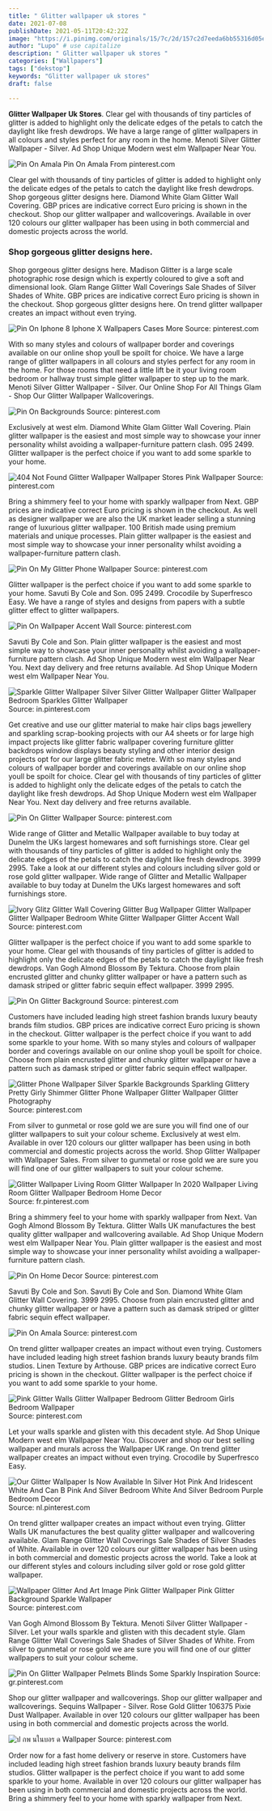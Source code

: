 ```yaml
---
title: " Glitter wallpaper uk stores "
date: 2021-07-08
publishDate: 2021-05-11T20:42:22Z
image: "https://i.pinimg.com/originals/15/7c/2d/157c2d7eeda6bb55316d05e3696d5291.jpg"
author: "Lupo" # use capitalize
description: " Glitter wallpaper uk stores "
categories: ["Wallpapers"]
tags: ["dekstop"]
keywords: "Glitter wallpaper uk stores"
draft: false

---
```



**Glitter Wallpaper Uk Stores**. Clear gel with thousands of tiny particles of glitter is added to highlight only the delicate edges of the petals to catch the daylight like fresh dewdrops. We have a large range of glitter wallpapers in all colours and styles perfect for any room in the home. Menoti Silver Glitter Wallpaper - Silver. Ad Shop Unique Modern west elm Wallpaper Near You.

![Pin On Amala](https://i.pinimg.com/originals/17/88/91/178891f2270ec756b631c76503c219d2.jpg "Pin On Amala")
Pin On Amala From pinterest.com


Clear gel with thousands of tiny particles of glitter is added to highlight only the delicate edges of the petals to catch the daylight like fresh dewdrops. Shop gorgeous glitter designs here. Diamond White Glam Glitter Wall Covering. GBP prices are indicative correct Euro pricing is shown in the checkout. Shop our glitter wallpaper and wallcoverings. Available in over 120 colours our glitter wallpaper has been using in both commercial and domestic projects across the world.

### Shop gorgeous glitter designs here.

Shop gorgeous glitter designs here. Madison Glitter is a large scale photographic rose design which is expertly coloured to give a soft and dimensional look. Glam Range Glitter Wall Coverings Sale Shades of Silver Shades of White. GBP prices are indicative correct Euro pricing is shown in the checkout. Shop gorgeous glitter designs here. On trend glitter wallpaper creates an impact without even trying.


![Pin On Iphone 8 Iphone X Wallpapers Cases More](https://i.pinimg.com/originals/21/61/82/216182a5361652f31d4fc85fbf003997.jpg "Pin On Iphone 8 Iphone X Wallpapers Cases More")
Source: pinterest.com

With so many styles and colours of wallpaper border and coverings available on our online shop youll be spoilt for choice. We have a large range of glitter wallpapers in all colours and styles perfect for any room in the home. For those rooms that need a little lift be it your living room bedroom or hallway trust simple glitter wallpaper to step up to the mark. Menoti Silver Glitter Wallpaper - Silver. Our Online Shop For All Things Glam - Shop Our Glitter Wallpaper Wallcoverings.

![Pin On Backgrounds](https://i.pinimg.com/736x/a5/62/49/a562498d2b7a2cf3c35987981e1719f8.jpg "Pin On Backgrounds")
Source: pinterest.com

Exclusively at west elm. Diamond White Glam Glitter Wall Covering. Plain glitter wallpaper is the easiest and most simple way to showcase your inner personality whilst avoiding a wallpaper-furniture pattern clash. 095 2499. Glitter wallpaper is the perfect choice if you want to add some sparkle to your home.

![404 Not Found Glitter Wallpaper Wallpaper Stores Pink Wallpaper](https://i.pinimg.com/originals/65/6d/41/656d41afff9c99b383650c5e14938f51.jpg "404 Not Found Glitter Wallpaper Wallpaper Stores Pink Wallpaper")
Source: pinterest.com

Bring a shimmery feel to your home with sparkly wallpaper from Next. GBP prices are indicative correct Euro pricing is shown in the checkout. As well as designer wallpaper we are also the UK market leader selling a stunning range of luxurious glitter wallpaper. 100 British made using premium materials and unique processes. Plain glitter wallpaper is the easiest and most simple way to showcase your inner personality whilst avoiding a wallpaper-furniture pattern clash.

![Pin On My Glitter Phone Wallpaper](https://i.pinimg.com/originals/b4/28/05/b4280536bfcd29cf9337008e26b5bc0b.jpg "Pin On My Glitter Phone Wallpaper")
Source: pinterest.com

Glitter wallpaper is the perfect choice if you want to add some sparkle to your home. Savuti By Cole and Son. 095 2499. Crocodile by Superfresco Easy. We have a range of styles and designs from papers with a subtle glitter effect to glitter wallpapers.

![Pin On Wallpaper Accent Wall](https://i.pinimg.com/736x/55/c3/27/55c3274e8689bacf72c3505a11d96176.jpg "Pin On Wallpaper Accent Wall")
Source: pinterest.com

Savuti By Cole and Son. Plain glitter wallpaper is the easiest and most simple way to showcase your inner personality whilst avoiding a wallpaper-furniture pattern clash. Ad Shop Unique Modern west elm Wallpaper Near You. Next day delivery and free returns available. Ad Shop Unique Modern west elm Wallpaper Near You.

![Sparkle Glitter Wallpaper Silver Silver Glitter Wallpaper Glitter Wallpaper Bedroom Sparkles Glitter Wallpaper](https://i.pinimg.com/originals/c5/7f/7a/c57f7a4490a6c1184ff1b7bb51fee7a5.jpg "Sparkle Glitter Wallpaper Silver Silver Glitter Wallpaper Glitter Wallpaper Bedroom Sparkles Glitter Wallpaper")
Source: in.pinterest.com

Get creative and use our glitter material to make hair clips bags jewellery and sparkling scrap-booking projects with our A4 sheets or for large high impact projects like glitter fabric wallpaper covering furniture glitter backdrops window displays beauty styling and other interior design projects opt for our large glitter fabric metre. With so many styles and colours of wallpaper border and coverings available on our online shop youll be spoilt for choice. Clear gel with thousands of tiny particles of glitter is added to highlight only the delicate edges of the petals to catch the daylight like fresh dewdrops. Ad Shop Unique Modern west elm Wallpaper Near You. Next day delivery and free returns available.

![Pin On Glitter Wallpaper](https://i.pinimg.com/originals/08/7c/de/087cde15430ed538cdc5c4695ab1323c.jpg "Pin On Glitter Wallpaper")
Source: pinterest.com

Wide range of Glitter and Metallic Wallpaper available to buy today at Dunelm the UKs largest homewares and soft furnishings store. Clear gel with thousands of tiny particles of glitter is added to highlight only the delicate edges of the petals to catch the daylight like fresh dewdrops. 3999 2995. Take a look at our different styles and colours including silver gold or rose gold glitter wallpaper. Wide range of Glitter and Metallic Wallpaper available to buy today at Dunelm the UKs largest homewares and soft furnishings store.

![Ivory Glitz Glitter Wall Covering Glitter Bug Wallpaper Glitter Wallpaper Glitter Wallpaper Bedroom White Glitter Wallpaper Glitter Accent Wall](https://i.pinimg.com/originals/f7/d4/02/f7d402f2b2881115347c5903a24c97b1.jpg "Ivory Glitz Glitter Wall Covering Glitter Bug Wallpaper Glitter Wallpaper Glitter Wallpaper Bedroom White Glitter Wallpaper Glitter Accent Wall")
Source: pinterest.com

Glitter wallpaper is the perfect choice if you want to add some sparkle to your home. Clear gel with thousands of tiny particles of glitter is added to highlight only the delicate edges of the petals to catch the daylight like fresh dewdrops. Van Gogh Almond Blossom By Tektura. Choose from plain encrusted glitter and chunky glitter wallpaper or have a pattern such as damask striped or glitter fabric sequin effect wallpaper. 3999 2995.

![Pin On Glitter Background](https://i.pinimg.com/originals/2f/77/e5/2f77e5c98b0a9305bfa36bbad6aea5ea.jpg "Pin On Glitter Background")
Source: pinterest.com

Customers have included leading high street fashion brands luxury beauty brands film studios. GBP prices are indicative correct Euro pricing is shown in the checkout. Glitter wallpaper is the perfect choice if you want to add some sparkle to your home. With so many styles and colours of wallpaper border and coverings available on our online shop youll be spoilt for choice. Choose from plain encrusted glitter and chunky glitter wallpaper or have a pattern such as damask striped or glitter fabric sequin effect wallpaper.

![Glitter Phone Wallpaper Silver Sparkle Backgrounds Sparkling Glittery Pretty Girly Shimmer Glitter Phone Wallpaper Glitter Wallpaper Glitter Photography](https://i.pinimg.com/originals/b9/4c/0e/b94c0edb28446b184c2a7ec06751582b.jpg "Glitter Phone Wallpaper Silver Sparkle Backgrounds Sparkling Glittery Pretty Girly Shimmer Glitter Phone Wallpaper Glitter Wallpaper Glitter Photography")
Source: pinterest.com

From silver to gunmetal or rose gold we are sure you will find one of our glitter wallpapers to suit your colour scheme. Exclusively at west elm. Available in over 120 colours our glitter wallpaper has been using in both commercial and domestic projects across the world. Shop Glitter Wallpaper with Wallpaper Sales. From silver to gunmetal or rose gold we are sure you will find one of our glitter wallpapers to suit your colour scheme.

![Glitter Wallpaper Living Room Glitter Wallpaper In 2020 Wallpaper Living Room Glitter Wallpaper Bedroom Home Decor](https://i.pinimg.com/originals/05/8a/55/058a55f16dbe7bfc9d374a4f19bd4429.jpg "Glitter Wallpaper Living Room Glitter Wallpaper In 2020 Wallpaper Living Room Glitter Wallpaper Bedroom Home Decor")
Source: fr.pinterest.com

Bring a shimmery feel to your home with sparkly wallpaper from Next. Van Gogh Almond Blossom By Tektura. Glitter Walls UK manufactures the best quality glitter wallpaper and wallcovering available. Ad Shop Unique Modern west elm Wallpaper Near You. Plain glitter wallpaper is the easiest and most simple way to showcase your inner personality whilst avoiding a wallpaper-furniture pattern clash.

![Pin On Home Decor](https://i.pinimg.com/originals/bd/b5/a6/bdb5a6275f92e2a816df698b404ab13a.jpg "Pin On Home Decor")
Source: pinterest.com

Savuti By Cole and Son. Savuti By Cole and Son. Diamond White Glam Glitter Wall Covering. 3999 2995. Choose from plain encrusted glitter and chunky glitter wallpaper or have a pattern such as damask striped or glitter fabric sequin effect wallpaper.

![Pin On Amala](https://i.pinimg.com/originals/17/88/91/178891f2270ec756b631c76503c219d2.jpg "Pin On Amala")
Source: pinterest.com

On trend glitter wallpaper creates an impact without even trying. Customers have included leading high street fashion brands luxury beauty brands film studios. Linen Texture by Arthouse. GBP prices are indicative correct Euro pricing is shown in the checkout. Glitter wallpaper is the perfect choice if you want to add some sparkle to your home.

![Pink Glitter Walls Glitter Wallpaper Bedroom Glitter Bedroom Girls Bedroom Wallpaper](https://i.pinimg.com/originals/20/5f/d9/205fd9138bd561469904b9c5043edf5e.jpg "Pink Glitter Walls Glitter Wallpaper Bedroom Glitter Bedroom Girls Bedroom Wallpaper")
Source: pinterest.com

Let your walls sparkle and glisten with this decadent style. Ad Shop Unique Modern west elm Wallpaper Near You. Discover and shop our best selling wallpaper and murals across the Wallpaper UK range. On trend glitter wallpaper creates an impact without even trying. Crocodile by Superfresco Easy.

![Our Glitter Wallpaper Is Now Available In Silver Hot Pink And Iridescent White And Can B Pink And Silver Bedroom White And Silver Bedroom Purple Bedroom Decor](https://i.pinimg.com/originals/25/ff/d9/25ffd939ceee1334c2bb81cf02461ef3.jpg "Our Glitter Wallpaper Is Now Available In Silver Hot Pink And Iridescent White And Can B Pink And Silver Bedroom White And Silver Bedroom Purple Bedroom Decor")
Source: nl.pinterest.com

On trend glitter wallpaper creates an impact without even trying. Glitter Walls UK manufactures the best quality glitter wallpaper and wallcovering available. Glam Range Glitter Wall Coverings Sale Shades of Silver Shades of White. Available in over 120 colours our glitter wallpaper has been using in both commercial and domestic projects across the world. Take a look at our different styles and colours including silver gold or rose gold glitter wallpaper.

![Wallpaper Glitter And Art Image Pink Glitter Wallpaper Pink Glitter Background Sparkle Wallpaper](https://i.pinimg.com/originals/f6/fd/c7/f6fdc7c240955472936d17d67a6069b7.jpg "Wallpaper Glitter And Art Image Pink Glitter Wallpaper Pink Glitter Background Sparkle Wallpaper")
Source: pinterest.com

Van Gogh Almond Blossom By Tektura. Menoti Silver Glitter Wallpaper - Silver. Let your walls sparkle and glisten with this decadent style. Glam Range Glitter Wall Coverings Sale Shades of Silver Shades of White. From silver to gunmetal or rose gold we are sure you will find one of our glitter wallpapers to suit your colour scheme.

![Pin On Glitter Wallpaper Pelmets Blinds Some Sparkly Inspiration](https://i.pinimg.com/originals/6e/63/c9/6e63c97bcbb19918344a7f61b34bfcf3.jpg "Pin On Glitter Wallpaper Pelmets Blinds Some Sparkly Inspiration")
Source: gr.pinterest.com

Shop our glitter wallpaper and wallcoverings. Shop our glitter wallpaper and wallcoverings. Sequins Wallpaper - Silver. Rose Gold Glitter 106375 Pixie Dust Wallpaper. Available in over 120 colours our glitter wallpaper has been using in both commercial and domestic projects across the world.

![ป กพ นในบอร ด Wallpaper](https://i.pinimg.com/originals/15/7c/2d/157c2d7eeda6bb55316d05e3696d5291.jpg "ป กพ นในบอร ด Wallpaper")
Source: pinterest.com

Order now for a fast home delivery or reserve in store. Customers have included leading high street fashion brands luxury beauty brands film studios. Glitter wallpaper is the perfect choice if you want to add some sparkle to your home. Available in over 120 colours our glitter wallpaper has been using in both commercial and domestic projects across the world. Bring a shimmery feel to your home with sparkly wallpaper from Next.


